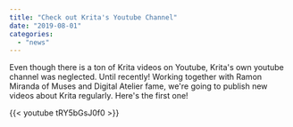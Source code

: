 ```yaml
---
title: "Check out Krita's Youtube Channel"
date: "2019-08-01"
categories: 
  - "news"
---
```


Even though there is a ton of Krita videos on Youtube, Krita's own youtube channel was neglected. Until recently! Working together with Ramon Miranda of Muses and Digital Atelier fame, we're going to publish new videos about Krita regularly. Here's the first one!

{{< youtube tRY5bGsJ0f0 >}}
